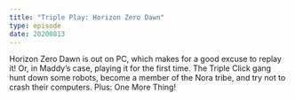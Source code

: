 ```yaml
---
title: "Triple Play: Horizon Zero Dawn"
type: episode
date: 20200813
---
```

Horizon Zero Dawn is out on PC, which makes for a good excuse to replay it! Or, in Maddy’s case, playing it for the first time. The Triple Click gang hunt down some robots, become a member of the Nora tribe, and try not to crash their computers. Plus: One More Thing!